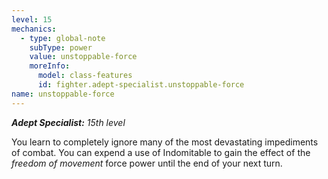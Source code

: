 ```yaml
---
level: 15
mechanics:
  - type: global-note
    subType: power
    value: unstoppable-force
    moreInfo:
      model: class-features
      id: fighter.adept-specialist.unstoppable-force
name: unstoppable-force
---
```

_**Adept Specialist:** 15th level_
You learn to completely ignore many of the most devastating impediments of combat. You can expend a use of Indomitable to gain the effect of the *freedom of movement* force power until the end of your next turn. 